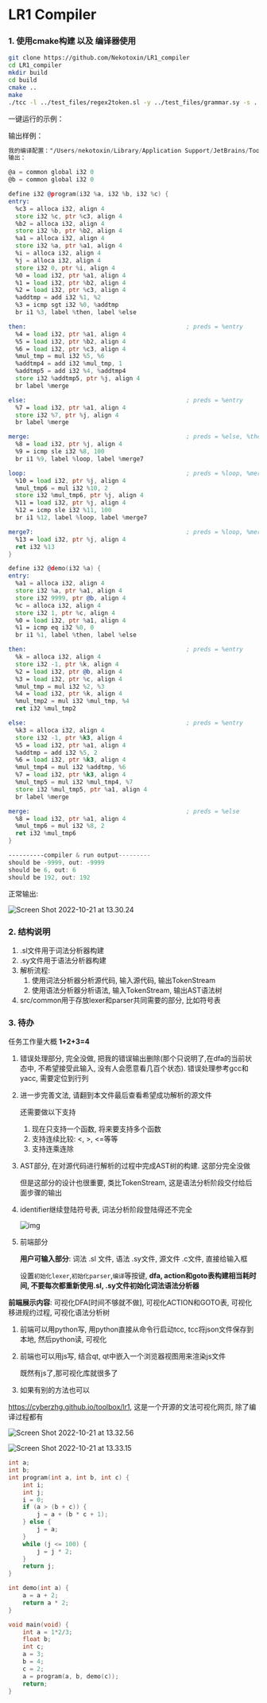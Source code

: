 # LR1 Compiler

### 1. 使用cmake构建 以及 编译器使用

```sh
git clone https://github.com/Nekotoxin/LR1_compiler
cd LR1_compiler
mkdir build
cd build
cmake ..
make
./tcc -l ../test_files/regex2token.sl -y ../test_files/grammar.sy -s ../test_files/test.c
```

一键运行的示例：

输出样例：
```asm
我的编译配置："/Users/nekotoxin/Library/Application Support/JetBrains/Toolbox/apps/CLion/ch-0/222.4167.35/CLion.app/Contents/bin/cmake/mac/bin/cmake" --build /Users/nekotoxin/workspace/gitclone/LR1_compiler/cmake-build-debug --target tcc -j 6 &&  /Users/nekotoxin/workspace/gitclone/LR1_compiler/cmake-build-debug/tcc -l ../test_files/regex2token.sl -y ../test_files/grammar.sy -s ../test_files/test.c && llc code.ll -filetype=obj -o test.o && gcc main.cpp test.o -o test && ./test
输出：

@a = common global i32 0
@b = common global i32 0

define i32 @program(i32 %a, i32 %b, i32 %c) {
entry:
  %c3 = alloca i32, align 4
  store i32 %c, ptr %c3, align 4
  %b2 = alloca i32, align 4
  store i32 %b, ptr %b2, align 4
  %a1 = alloca i32, align 4
  store i32 %a, ptr %a1, align 4
  %i = alloca i32, align 4
  %j = alloca i32, align 4
  store i32 0, ptr %i, align 4
  %0 = load i32, ptr %a1, align 4
  %1 = load i32, ptr %b2, align 4
  %2 = load i32, ptr %c3, align 4
  %addtmp = add i32 %1, %2
  %3 = icmp sgt i32 %0, %addtmp
  br i1 %3, label %then, label %else

then:                                             ; preds = %entry
  %4 = load i32, ptr %a1, align 4
  %5 = load i32, ptr %b2, align 4
  %6 = load i32, ptr %c3, align 4
  %mul_tmp = mul i32 %5, %6
  %addtmp4 = add i32 %mul_tmp, 1
  %addtmp5 = add i32 %4, %addtmp4
  store i32 %addtmp5, ptr %j, align 4
  br label %merge

else:                                             ; preds = %entry
  %7 = load i32, ptr %a1, align 4
  store i32 %7, ptr %j, align 4
  br label %merge

merge:                                            ; preds = %else, %then
  %8 = load i32, ptr %j, align 4
  %9 = icmp sle i32 %8, 100
  br i1 %9, label %loop, label %merge7

loop:                                             ; preds = %loop, %merge
  %10 = load i32, ptr %j, align 4
  %mul_tmp6 = mul i32 %10, 2
  store i32 %mul_tmp6, ptr %j, align 4
  %11 = load i32, ptr %j, align 4
  %12 = icmp sle i32 %11, 100
  br i1 %12, label %loop, label %merge7

merge7:                                           ; preds = %loop, %merge
  %13 = load i32, ptr %j, align 4
  ret i32 %13
}

define i32 @demo(i32 %a) {
entry:
  %a1 = alloca i32, align 4
  store i32 %a, ptr %a1, align 4
  store i32 9999, ptr @b, align 4
  %c = alloca i32, align 4
  store i32 1, ptr %c, align 4
  %0 = load i32, ptr %a1, align 4
  %1 = icmp eq i32 %0, 0
  br i1 %1, label %then, label %else

then:                                             ; preds = %entry
  %k = alloca i32, align 4
  store i32 -1, ptr %k, align 4
  %2 = load i32, ptr @b, align 4
  %3 = load i32, ptr %c, align 4
  %mul_tmp = mul i32 %2, %3
  %4 = load i32, ptr %k, align 4
  %mul_tmp2 = mul i32 %mul_tmp, %4
  ret i32 %mul_tmp2

else:                                             ; preds = %entry
  %k3 = alloca i32, align 4
  store i32 -1, ptr %k3, align 4
  %5 = load i32, ptr %a1, align 4
  %addtmp = add i32 %5, 2
  %6 = load i32, ptr %k3, align 4
  %mul_tmp4 = mul i32 %addtmp, %6
  %7 = load i32, ptr %k3, align 4
  %mul_tmp5 = mul i32 %mul_tmp4, %7
  store i32 %mul_tmp5, ptr %a1, align 4
  br label %merge

merge:                                            ; preds = %else
  %8 = load i32, ptr %a1, align 4
  %mul_tmp6 = mul i32 %8, 2
  ret i32 %mul_tmp6
}

----------compiler & run output---------
should be -9999, out: -9999
should be 6, out: 6
should be 192, out: 192
```


正常输出:

![Screen Shot 2022-10-21 at 13.30.24](https://user-images.githubusercontent.com/75596353/197121504-f0977be8-aed6-49a6-b273-be5d1e7db001.png)

### 2. 结构说明

1. .sl文件用于词法分析器构建
2. .sy文件用于语法分析器构建
3. 解析流程:
    1. 使用词法分析器分析源代码, 输入源代码, 输出TokenStream
    2. 使用语法分析器分析语法, 输入TokenStream, 输出AST语法树
4. src/common用于存放lexer和parser共同需要的部分, 比如符号表

### 3. 待办

任务工作量大概 **1+2+3=4**

1. 错误处理部分, 完全没做, 把我的错误输出删除(那个只说明了,在dfa的当前状态中, 不希望接受此输入, 没有人会愿意看几百个状态). 错误处理参考gcc和yacc, 需要定位到行列

2. 进一步完善文法, 请翻到本文件最后查看希望成功解析的源文件

   还需要做以下支持

    1. 现在只支持一个函数, 将来要支持多个函数
    2. 支持连续比较: <, >, <=等等
    3. 支持连乘连除

3. AST部分, 在对源代码进行解析的过程中完成AST树的构建. 这部分完全没做

   但是这部分的设计也很重要, 类比TokenStream, 这是语法分析阶段交付给后面步骤的输出

4. identifier继续登陆符号表, 词法分析阶段登陆得还不完全

   ![img](https://img-blog.csdnimg.cn/img_convert/765e08990e400c91e821996783f57ad9.png)

5. 前端部分

   **用户可输入部分**: 词法 .sl 文件, 语法 .sy文件, 源文件 .c文件, 直接给输入框

   设置`初始化lexer`,`初始化parser`,`编译`等按键, **dfa, action和goto表构建相当耗时间, 不要每次都重新使用.sl, .sy文件初始化词法语法分析器**

**前端展示内容**: 可视化DFA[时间不够就不做], 可视化ACTION和GOTO表, 可视化移进规约过程, 可视化语法分析树

1. 前端可以用python写, 用python直接从命令行启动tcc, tcc将json文件保存到本地, 然后python读, 可视化

2. 前端也可以用js写, 结合qt, qt中嵌入一个浏览器视图用来渲染js文件

   既然有js了,那可视化库就很多了

3. 如果有别的方法也可以

https://cyberzhg.github.io/toolbox/lr1, 这是一个开源的文法可视化网页, 除了编译过程都有

![Screen Shot 2022-10-21 at 13.32.56](https://user-images.githubusercontent.com/75596353/197121530-3c5a3dfd-ee26-4670-abda-07e6c9a164eb.png)

![Screen Shot 2022-10-21 at 13.33.15](https://user-images.githubusercontent.com/75596353/197121548-4d0f2f86-052c-48e5-8cd2-d527f532662b.png)


```c
int a;
int b;
int program(int a, int b, int c) {
    int i;
    int j;
    i = 0;
    if (a > (b + c)) {
        j = a + (b * c + 1);
    } else {
        j = a;
    }
    while (j <= 100) {
        j = j * 2;
    }
    return j;
}

int demo(int a) {
    a = a + 2;
    return a * 2;
}

void main(void) {
    int a = 1*2/3;
    float b;
    int c;
    a = 3;
    b = 4;
    c = 2;
    a = program(a, b, demo(c));
    return;
}
```

